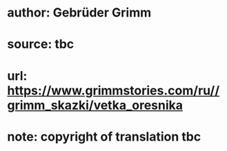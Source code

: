 # author: Gebrüder Grimm
# source: tbc
# url: https://www.grimmstories.com/ru//grimm_skazki/vetka_oresnika
# note: copyright of translation tbc


